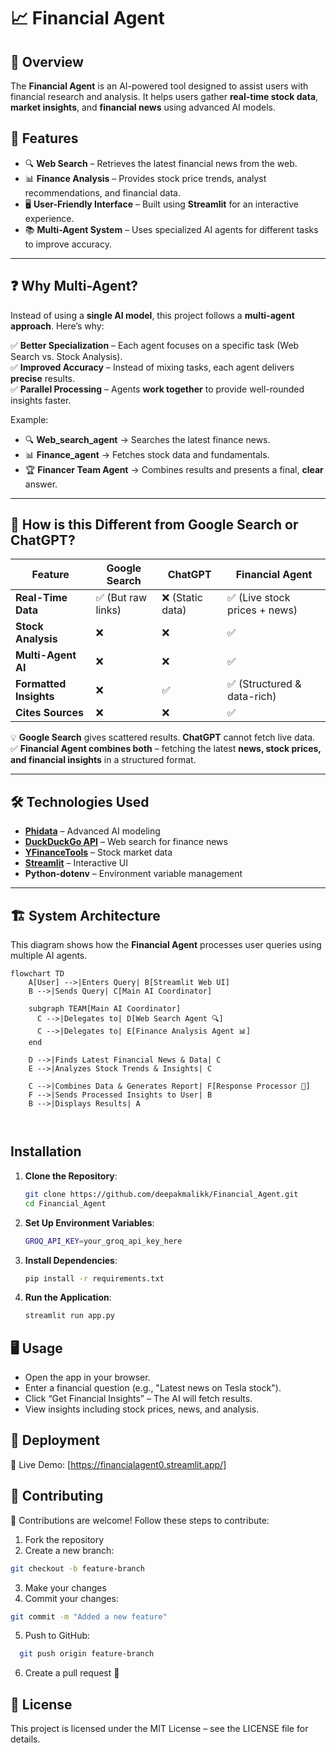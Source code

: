 # 📈 Financial Agent  


## 🌟 Overview  

The **Financial Agent** is an AI-powered tool designed to assist users with financial research and analysis. It helps users gather **real-time stock data**, **market insights**, and **financial news** using advanced AI models.  

## 🚀 Features  

- 🔍 **Web Search** – Retrieves the latest financial news from the web.  
- 📊 **Finance Analysis** – Provides stock price trends, analyst recommendations, and financial data.  
- 🖥️ **User-Friendly Interface** – Built using **Streamlit** for an interactive experience.  
- 📚 **Multi-Agent System** – Uses specialized AI agents for different tasks to improve accuracy.  

---

## ❓ Why Multi-Agent?  

Instead of using a **single AI model**, this project follows a **multi-agent approach**. Here’s why:  

✅ **Better Specialization** – Each agent focuses on a specific task (Web Search vs. Stock Analysis).  
✅ **Improved Accuracy** – Instead of mixing tasks, each agent delivers **precise** results.  
✅ **Parallel Processing** – Agents **work together** to provide well-rounded insights faster.  

Example:  
- 🔍 **Web_search_agent** → Searches the latest finance news.  
- 📊 **Finance_agent** → Fetches stock data and fundamentals.  
- 🏆 **Financer Team Agent** → Combines results and presents a final, **clear** answer.  

---

## 🔄 How is this Different from Google Search or ChatGPT?  

| Feature         | Google Search | ChatGPT | Financial Agent |
|----------------|--------------|---------|----------------|
| **Real-Time Data** | ✅ (But raw links) | ❌ (Static data) | ✅ (Live stock prices + news) |
| **Stock Analysis** | ❌ | ❌ | ✅ |
| **Multi-Agent AI** | ❌ | ❌ | ✅ |
| **Formatted Insights** | ❌ | ✅ | ✅ (Structured & data-rich) |
| **Cites Sources** | ❌ | ❌ | ✅ |

💡 **Google Search** gives scattered results. **ChatGPT** cannot fetch live data.  
✅ **Financial Agent combines both** – fetching the latest **news, stock prices, and financial insights** in a structured format.  

---

## 🛠️ Technologies Used  

- **[Phidata](https://phidata.com/)** – Advanced AI modeling  
- **[DuckDuckGo API](https://duckduckgo.com/)** – Web search for finance news  
- **[YFinanceTools](https://pypi.org/project/yfinance/)** – Stock market data  
- **[Streamlit](https://streamlit.io/)** – Interactive UI  
- **Python-dotenv** – Environment variable management  

---

## 🏗️ System Architecture  

This diagram shows how the **Financial Agent** processes user queries using multiple AI agents.  

```mermaid
flowchart TD
    A[User] -->|Enters Query| B[Streamlit Web UI]
    B -->|Sends Query| C[Main AI Coordinator]

    subgraph TEAM[Main AI Coordinator]
      C -->|Delegates to| D[Web Search Agent 🔍]
      C -->|Delegates to| E[Finance Analysis Agent 📊]
    end

    D -->|Finds Latest Financial News & Data| C
    E -->|Analyzes Stock Trends & Insights| C

    C -->|Combines Data & Generates Report| F[Response Processor 📝]
    F -->|Sends Processed Insights to User| B
    B -->|Displays Results| A



```

## Installation

1. **Clone the Repository**:  
   ```bash
   git clone https://github.com/deepakmalikk/Financial_Agent.git
   cd Financial_Agent
2. **Set Up Environment Variables**:
   ```bash
   GROQ_API_KEY=your_groq_api_key_here

3. **Install Dependencies**:
   ```bash
   pip install -r requirements.txt

4. **Run the Application**:
   ```bash
   streamlit run app.py

## 🖥️ Usage
- Open the app in your browser.
- Enter a financial question (e.g., "Latest news on Tesla stock").
- Click “Get Financial Insights” – The AI will fetch results.
- View insights including stock prices, news, and analysis.

## 🚀 Deployment

🔗 Live Demo: [https://financialagent0.streamlit.app/]

## 🤝 Contributing
🙌 Contributions are welcome! Follow these steps to contribute:

1. Fork the repository
2. Create a new branch:
 ```bash
git checkout -b feature-branch
```

3. Make your changes
4. Commit your changes:
```bash
git commit -m "Added a new feature"
```
5. Push to GitHub:
```bash
  git push origin feature-branch
```

6. Create a pull request 🚀

  
## 📜 License
This project is licensed under the MIT License – see the LICENSE file for details.
